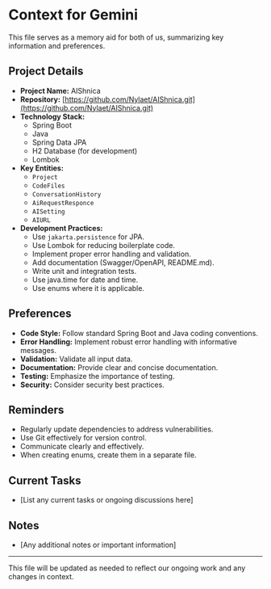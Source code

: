 # Context for Gemini

This file serves as a memory aid for both of us, summarizing key information and preferences.

## Project Details

* **Project Name:** AIShnica
* **Repository:** [https://github.com/Nylaet/AIShnica.git](https://github.com/Nylaet/AIShnica.git)
* **Technology Stack:**
    * Spring Boot
    * Java
    * Spring Data JPA
    * H2 Database (for development)
    * Lombok
* **Key Entities:**
    * `Project`
    * `CodeFiles`
    * `ConversationHistory`
    * `AiRequestResponce`
    * `AISetting`
    * `AIURL`
* **Development Practices:**
    * Use `jakarta.persistence` for JPA.
    * Use Lombok for reducing boilerplate code.
    * Implement proper error handling and validation.
    * Add documentation (Swagger/OpenAPI, README.md).
    * Write unit and integration tests.
    * Use java.time for date and time.
    * Use enums where it is applicable.

## Preferences

* **Code Style:** Follow standard Spring Boot and Java coding conventions.
* **Error Handling:** Implement robust error handling with informative messages.
* **Validation:** Validate all input data.
* **Documentation:** Provide clear and concise documentation.
* **Testing:** Emphasize the importance of testing.
* **Security:** Consider security best practices.

## Reminders

* Regularly update dependencies to address vulnerabilities.
* Use Git effectively for version control.
* Communicate clearly and effectively.
* When creating enums, create them in a separate file.

## Current Tasks

* [List any current tasks or ongoing discussions here]

## Notes

* [Any additional notes or important information]

---

This file will be updated as needed to reflect our ongoing work and any changes in context.
